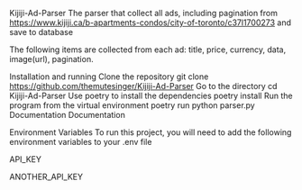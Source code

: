 Kijiji-Ad-Parser
The parser that collect all ads, including pagination from https://www.kijiji.ca/b-apartments-condos/city-of-toronto/c37l1700273 and save to database

The following items are collected from each ad: title, price, currency, data, image(url), pagination.

Installation and running
Clone the repository
  git clone https://github.com/themutesinger/Kijiji-Ad-Parser
Go to the directory
  cd Kijiji-Ad-Parser
Use poetry to install the dependencies
  poetry install
Run the program from the virtual environment
  poetry run python parser.py
Documentation
Documentation

Environment Variables
To run this project, you will need to add the following environment variables to your .env file

API_KEY

ANOTHER_API_KEY

